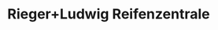 ---
title: "Rieger+Ludwig Reifenzentrale"
url: /augsburg/rieger-ludwig-reifenzentrale/
shop: Autowerkstatt
---